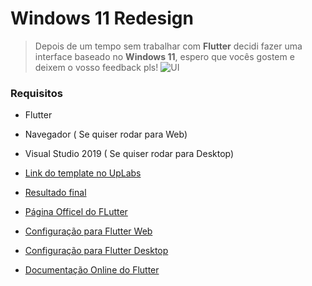 # Windows 11 Redesign

> Depois de um tempo sem trabalhar com **Flutter** decidi fazer uma interface baseado no **Windows 11**, espero que vocês gostem e deixem o vosso feedback pls!
![UI](https://assets.materialup.com/uploads/656f909c-0028-4ef1-bc32-f3e41ef8f26c/attachment.png)

### Requisitos
- Flutter
- Navegador ( Se quiser rodar para Web)
- Visual Studio 2019 ( Se quiser rodar para Desktop)

- [Link do template no UpLabs](https://www.uplabs.com/posts/microsoft-windows-11-concept-design)
- [Resultado final](https://windows-eleven.web.app/#/)
- [Página Officel do FLutter](https://flutter.dev/)
- [Configuração para Flutter Web](https://docs.flutter.dev/get-started/web)
- [Configuração para Flutter Desktop](https://docs.flutter.dev/desktop)
- [Documentação Online do Flutter](https://flutter.dev/docs)
